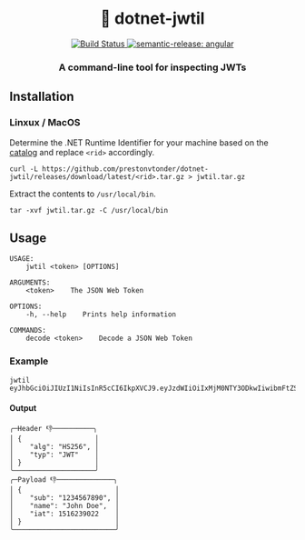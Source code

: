 <h1 align="center" style="border-bottom: none;">🔑 dotnet-jwtil</h1>
<div align="center">
    <a href="https://github.com/prestonvtonder/dotnet-jwtil/actions?query=workflow%3Arelease+branch%3Amain">
        <img alt="Build Status" src="https://github.com/prestonvtonder/dotnet-jwtil/actions/workflows/release.yml/badge.svg">
    </a>
    <a href="#badge">
        <img alt="semantic-release: angular" src="https://img.shields.io/badge/semantic--release-angular-e10079?logo=semantic-release">
    </a>
</div>
<h3 align="center">A command-line tool for inspecting JWTs</h3>

## Installation

### Linxux / MacOS

Determine the .NET Runtime Identifier for your machine based on the [catalog](https://learn.microsoft.com/en-us/dotnet/core/rid-catalog) and replace `<rid>` accordingly.

```
curl -L https://github.com/prestonvtonder/dotnet-jwtil/releases/download/latest/<rid>.tar.gz > jwtil.tar.gz
```

Extract the contents to `/usr/local/bin`.

```
tar -xvf jwtil.tar.gz -C /usr/local/bin
```

## Usage

```
USAGE:
    jwtil <token> [OPTIONS]

ARGUMENTS:
    <token>    The JSON Web Token

OPTIONS:
    -h, --help    Prints help information

COMMANDS:
    decode <token>    Decode a JSON Web Token
```

### Example

```
jwtil eyJhbGciOiJIUzI1NiIsInR5cCI6IkpXVCJ9.eyJzdWIiOiIxMjM0NTY3ODkwIiwibmFtZSI6IkpvaG4gRG9lIiwiaWF0IjoxNTE2MjM5MDIyfQ.SflKxwRJSMeKKF2QT4fwpMeJf36POk6yJV_adQssw5c
```

#### Output
```
╭─Header 👎──────────╮
│ {                  │
│    "alg": "HS256", │
│    "typ": "JWT"    │
│ }                  │
╰────────────────────╯
╭─Payload 👎──────────────╮
│ {                       │
│    "sub": "1234567890", │
│    "name": "John Doe",  │
│    "iat": 1516239022    │
│ }                       │
╰─────────────────────────╯
```
